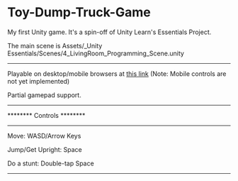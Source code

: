 # Toy-Dump-Truck-Game
 My first Unity game. It's a spin-off of Unity Learn's Essentials Project.
 
 The main scene is Assets/_Unity Essentials/Scenes/4_LivingRoom_Programming_Scene.unity
 _________________________________________________
 Playable on desktop/mobile browsers at [this link](https://play.unity.com/en/games/eab7c256-c1df-4c9d-a4b4-cc2a92f0b087/toy-dump-truck-game-prototype) (Note: Mobile controls are not yet implemented)
 
 Partial gamepad support.


 _________________________________________________
********  Controls  ********
_________________________________________________
 Move: WASD/Arrow Keys
 
 Jump/Get Upright: Space
 
 Do a stunt: Double-tap Space
 _________________________________________________
